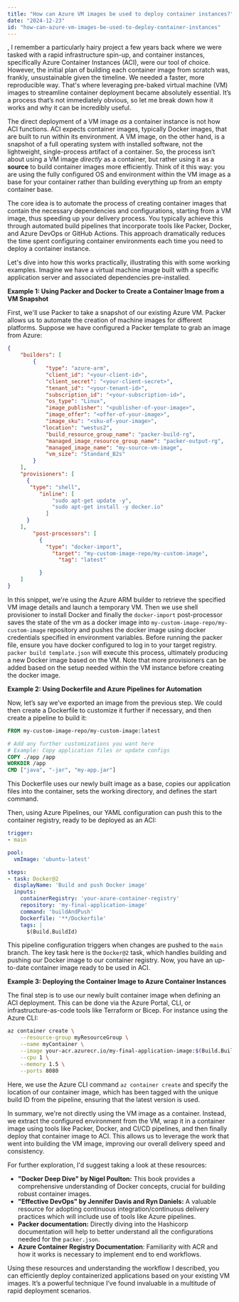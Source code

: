 ```yaml
---
title: "How can Azure VM images be used to deploy container instances?"
date: "2024-12-23"
id: "how-can-azure-vm-images-be-used-to-deploy-container-instances"
---
```


,  I remember a particularly hairy project a few years back where we were tasked with a rapid infrastructure spin-up, and container instances, specifically Azure Container Instances (ACI), were our tool of choice. However, the initial plan of building each container image from scratch was, frankly, unsustainable given the timeline. We needed a faster, more reproducible way. That's where leveraging pre-baked virtual machine (VM) images to streamline container deployment became absolutely essential. It’s a process that’s not immediately obvious, so let me break down how it works and why it can be incredibly useful.

The direct deployment of a VM image *as* a container instance is not how ACI functions. ACI expects container images, typically Docker images, that are built to run within its environment. A VM image, on the other hand, is a snapshot of a full operating system with installed software, not the lightweight, single-process artifact of a container. So, the process isn’t about using a VM image *directly* as a container, but rather using it as a **source** to build container images more efficiently. Think of it this way: you are using the fully configured OS and environment within the VM image as a base for your container rather than building everything up from an empty container base.

The core idea is to automate the process of creating container images that contain the necessary dependencies and configurations, starting from a VM image, thus speeding up your delivery process. You typically achieve this through automated build pipelines that incorporate tools like Packer, Docker, and Azure DevOps or GitHub Actions. This approach dramatically reduces the time spent configuring container environments each time you need to deploy a container instance.

Let's dive into how this works practically, illustrating this with some working examples. Imagine we have a virtual machine image built with a specific application server and associated dependencies pre-installed.

**Example 1: Using Packer and Docker to Create a Container Image from a VM Snapshot**

First, we'll use Packer to take a snapshot of our existing Azure VM. Packer allows us to automate the creation of machine images for different platforms. Suppose we have configured a Packer template to grab an image from Azure:

```json
{
    "builders": [
        {
            "type": "azure-arm",
            "client_id": "<your-client-id>",
            "client_secret": "<your-client-secret>",
            "tenant_id": "<your-tenant-id>",
            "subscription_id": "<your-subscription-id>",
            "os_type": "Linux",
            "image_publisher": "<publisher-of-your-image>",
            "image_offer": "<offer-of-your-image>",
            "image_sku": "<sku-of-your-image>",
           "location": "westus2",
            "build_resource_group_name": "packer-build-rg",
            "managed_image_resource_group_name": "packer-output-rg",
            "managed_image_name": "my-source-vm-image",
            "vm_size": "Standard_B2s"
        }
    ],
    "provisioners": [
      {
       "type": "shell",
          "inline": [
              "sudo apt-get update -y",
              "sudo apt-get install -y docker.io"
            ]
      }
    ],
        "post-processors": [
          {
            "type": "docker-import",
              "target": "my-custom-image-repo/my-custom-image",
                "tag": "latest"

          }
    ]
}
```

In this snippet, we're using the Azure ARM builder to retrieve the specified VM image details and launch a temporary VM. Then we use shell provisioner to install Docker and finally the `docker-import` post-processor saves the state of the vm as a docker image into `my-custom-image-repo/my-custom-image` repository and pushes the docker image using docker credentials specified in environment variables. Before running the packer file, ensure you have docker configured to log in to your target registry. `packer build template.json` will execute this process, ultimately producing a new Docker image based on the VM. Note that more provisioners can be added based on the setup needed within the VM instance before creating the docker image.

**Example 2: Using Dockerfile and Azure Pipelines for Automation**

Now, let’s say we’ve exported an image from the previous step. We could then create a Dockerfile to customize it further if necessary, and then create a pipeline to build it:

```dockerfile
FROM my-custom-image-repo/my-custom-image:latest

# Add any further customizations you want here
# Example: Copy application files or update configs
COPY ./app /app
WORKDIR /app
CMD ["java", "-jar", "my-app.jar"]
```

This Dockerfile uses our newly built image as a base, copies our application files into the container, sets the working directory, and defines the start command.

Then, using Azure Pipelines, our YAML configuration can push this to the container registry, ready to be deployed as an ACI:

```yaml
trigger:
- main

pool:
  vmImage: 'ubuntu-latest'

steps:
- task: Docker@2
  displayName: 'Build and push Docker image'
  inputs:
    containerRegistry: 'your-azure-container-registry'
    repository: 'my-final-application-image'
    command: 'buildAndPush'
    Dockerfile: '**/Dockerfile'
    tags: |
      $(Build.BuildId)
```
This pipeline configuration triggers when changes are pushed to the `main` branch. The key task here is the `Docker@2` task, which handles building and pushing our Docker image to our container registry. Now, you have an up-to-date container image ready to be used in ACI.

**Example 3: Deploying the Container Image to Azure Container Instances**

The final step is to use our newly built container image when defining an ACI deployment. This can be done via the Azure Portal, CLI, or infrastructure-as-code tools like Terraform or Bicep. For instance using the Azure CLI:

```bash
az container create \
    --resource-group myResourceGroup \
    --name myContainer \
    --image your-acr.azurecr.io/my-final-application-image:$(Build.BuildId) \
    --cpu 1 \
    --memory 1.5 \
    --ports 8080
```

Here, we use the Azure CLI command `az container create` and specify the location of our container image, which has been tagged with the unique build ID from the pipeline, ensuring that the latest version is used.

In summary, we're not directly using the VM image as a container. Instead, we extract the configured environment from the VM, wrap it in a container image using tools like Packer, Docker, and CI/CD pipelines, and then finally deploy that container image to ACI. This allows us to leverage the work that went into building the VM image, improving our overall delivery speed and consistency.

For further exploration, I'd suggest taking a look at these resources:

* **"Docker Deep Dive" by Nigel Poulton:** This book provides a comprehensive understanding of Docker concepts, crucial for building robust container images.
* **"Effective DevOps" by Jennifer Davis and Ryn Daniels:** A valuable resource for adopting continuous integration/continuous delivery practices which will include use of tools like Azure pipelines.
* **Packer documentation:** Directly diving into the Hashicorp documentation will help to better understand all the configurations needed for the `packer.json`.
* **Azure Container Registry Documentation**: Familiarity with ACR and how it works is necessary to implement end to end workflows.

Using these resources and understanding the workflow I described, you can efficiently deploy containerized applications based on your existing VM images. It’s a powerful technique I’ve found invaluable in a multitude of rapid deployment scenarios.
